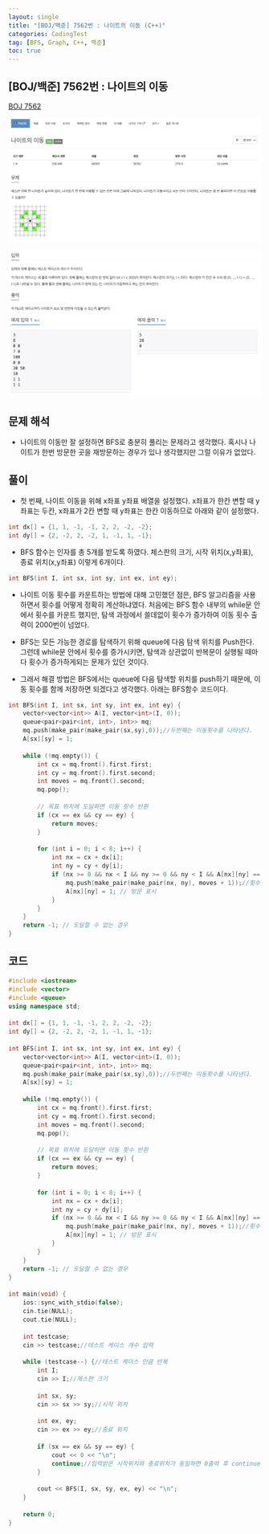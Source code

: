 ```yaml
---
layout: single
title: "[BOJ/백준] 7562번 : 나이트의 이동 (C++)"
categories: CodingTest
tag: [BFS, Graph, C++, 백준]
toc: true
---
```


## [BOJ/백준] 7562번 : 나이트의 이동
[BOJ 7562](https://www.acmicpc.net/problem/7562)

![Alt text](/assets/BOJimages/7562_1.png)

![Alt text](/assets/BOJimages/7562_2.png)

## 문제 해석
- 나이트의 이동만 잘 설정하면 BFS로 충분히 풀리는 문제라고 생각했다. 혹시나 나이트가 한번 방문한 곳을 재방문하는 경우가 있나 생각했지만 그럴 이유가 없었다.

## 풀이
- 첫 번째, 나이트 이동을 위해 x좌표 y좌표 배열을 설정했다. x좌표가 한칸 변할 때 y좌표는 두칸, x좌표가 2칸 변할 때 y좌표는 한칸 이동하므로 아래와 같이 설정했다.

```cpp
int dx[] = {1, 1, -1, -1, 2, 2, -2, -2};
int dy[] = {2, -2, 2, -2, 1, -1, 1, -1};
```

- BFS 함수는 인자를 총 5개를 받도록 하였다. 체스판의 크기, 시작 위치(x,y좌표), 종료 위치(x,y좌표) 이렇게 6개이다.

```cpp
int BFS(int I, int sx, int sy, int ex, int ey);
```

- 나이트 이동 횟수를 카운트하는 방법에 대해 고민했던 점은, BFS 알고리즘을 사용하면서 횟수를 어떻게 정확히 계산하냐였다. 처음에는 BFS 함수 내부의 while문 안에서 횟수를 카운트 했지만, 탐색 과정에서 쓸데없이 횟수가 증가하여 이동 횟수 출력이 2000번이 넘었다.

- BFS는 모든 가능한 경로를 탐색하기 위해 queue에 다음 탐색 위치를 Push한다. 그런데 while문 안에서 횟수를 증가시키면, 탐색과 상관없이 반복문이 실행될 때마다 횟수가 증가하게되는 문제가 있던 것이다.

- 그래서 해결 방법은 BFS에서는 queue에 다음 탐색할 위치를 push하기 때문에, 이동 횟수를 함께 저장하면 되겠다고 생각했다. 아래는 BFS함수 코드이다.

```cpp
int BFS(int I, int sx, int sy, int ex, int ey) {
    vector<vector<int>> A(I, vector<int>(I, 0));
    queue<pair<pair<int, int>, int>> mq;
    mq.push(make_pair(make_pair(sx,sy),0));//두번째는 이동횟수를 나타낸다.
    A[sx][sy] = 1;

    while (!mq.empty()) {
        int cx = mq.front().first.first;
        int cy = mq.front().first.second;
        int moves = mq.front().second;
        mq.pop();

        // 목표 위치에 도달하면 이동 횟수 반환
        if (cx == ex && cy == ey) {
            return moves;
        }

        for (int i = 0; i < 8; i++) {
            int nx = cx + dx[i];
            int ny = cy + dy[i];
            if (nx >= 0 && nx < I && ny >= 0 && ny < I && A[nx][ny] == 0) {
                mq.push(make_pair(make_pair(nx, ny), moves + 1));//횟수 증가
                A[nx][ny] = 1; // 방문 표시
            }
        }
    }
    return -1; // 도달할 수 없는 경우
}
```

## 코드

```cpp
#include <iostream>
#include <vector>
#include <queue>
using namespace std;

int dx[] = {1, 1, -1, -1, 2, 2, -2, -2};
int dy[] = {2, -2, 2, -2, 1, -1, 1, -1};

int BFS(int I, int sx, int sy, int ex, int ey) {
    vector<vector<int>> A(I, vector<int>(I, 0));
    queue<pair<pair<int, int>, int>> mq;
    mq.push(make_pair(make_pair(sx,sy),0));//두번째는 이동횟수를 나타낸다.
    A[sx][sy] = 1;

    while (!mq.empty()) {
        int cx = mq.front().first.first;
        int cy = mq.front().first.second;
        int moves = mq.front().second;
        mq.pop();

        // 목표 위치에 도달하면 이동 횟수 반환
        if (cx == ex && cy == ey) {
            return moves;
        }

        for (int i = 0; i < 8; i++) {
            int nx = cx + dx[i];
            int ny = cy + dy[i];
            if (nx >= 0 && nx < I && ny >= 0 && ny < I && A[nx][ny] == 0) {
                mq.push(make_pair(make_pair(nx, ny), moves + 1));//횟수 증가
                A[nx][ny] = 1; // 방문 표시
            }
        }
    }
    return -1; // 도달할 수 없는 경우
}

int main(void) {
    ios::sync_with_stdio(false);
    cin.tie(NULL);
    cout.tie(NULL);

    int testcase;
    cin >> testcase;//테스트 케이스 개수 입력

    while (testcase--) {//테스트 케이스 만큼 반복
        int I;
        cin >> I;//체스판 크기

        int sx, sy;
        cin >> sx >> sy;//시작 위치

        int ex, ey;
        cin >> ex >> ey;//종료 위치

        if (sx == ex && sy == ey) {
            cout << 0 << "\n";
            continue;//입력받은 시작위치와 종료위치가 동일하면 0출력 후 continue
        }

        cout << BFS(I, sx, sy, ex, ey) << "\n";
    }

    return 0;
}
```